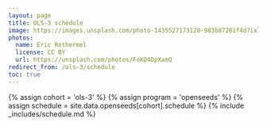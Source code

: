 ```yaml
---
layout: page
title: OLS-3 schedule
image: https://images.unsplash.com/photo-1435527173128-983b87201f4d?ixlib=rb-1.2.1&ixid=eyJhcHBfaWQiOjEyMDd9&auto=format&fit=crop&w=1047&q=80
photos:
  name: Eric Rothermel
  license: CC BY
  url: https://unsplash.com/photos/FoKO4DpXamQ
redirect_from: /ols-3/schedule
toc: true
---
```


{% assign cohort = 'ols-3' %}
{% assign program = 'openseeds' %}
{% assign schedule = site.data.openseeds[cohort].schedule %}
{% include _includes/schedule.md %}